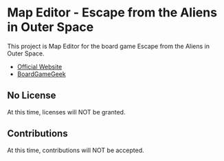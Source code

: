 # Map Editor - Escape from the Aliens in Outer Space

This project is Map Editor for the board game Escape from the Aliens in Outer Space.

* [Official Website](http://eftaios.com/)
* [BoardGameGeek](https://boardgamegeek.com/boardgame/82168/escape-aliens-outer-space)

## No License

At this time, licenses will NOT be granted.

## Contributions

At this time, contributions will NOT be accepted.

